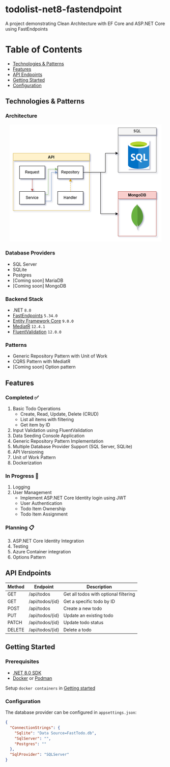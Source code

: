 # todolist-net8-fastendpoint
A project demonstrating Clean Architecture with EF Core and ASP.NET Core using FastEndpoints

Table of Contents
=======
* [Technologies & Patterns](#technologies--patterns)
* [Features](#features)
* [API Endpoints](#api-endpoints)
* [Getting Started](#getting-started)
* [Configuration](#configuration)

## Technologies & Patterns
### Architecture

<p align='center'>
   <img src='./docs/Architecture.png' />
</p>

### Database Providers
- SQL Server
- SQLite
- Postgres
- [Coming soon] MariaDB
- [Coming soon] MongoDB

### Backend Stack
- .NET `8.0`
- [FastEndpoints](https://fast-endpoints.com/) `5.34.0`
- [Entity Framework Core](https://learn.microsoft.com/en-us/ef/core/) `9.0.0`
- [MediatR](https://github.com/jbogard/MediatR) `12.4.1`
- [FluentValidation](https://docs.fluentvalidation.net/en/latest/) `12.0.0`

### Patterns
- Generic Repository Pattern with Unit of Work
- CQRS Pattern with MediatR
- [Coming soon] Option pattern

## Features
### Completed ✅
1. Basic Todo Operations
    - Create, Read, Update, Delete (CRUD)
    - List all items with filtering
    - Get item by ID
2. Input Validation using FluentValidation
3. Data Seeding Console Application
4. Generic Repository Pattern Implementation
5. Multiple Database Provider Support (SQL Server, SQLite)
6. API Versioning
7. Unit of Work Pattern
8. Dockerization

### In Progress 🚧
1. Logging
2. User Management
    - Implement ASP.NET Core Identity login using JWT
    - User Authentication
    - Todo Item Ownership
    - Todo Item Assignment

### Planning 📋
3. ASP.NET Core Identity Integration
4. Testing
5. Azure Container integration
6. Options Pattern

## API Endpoints

| Method | Endpoint        | Description                           |
|--------|----------------|---------------------------------------|
| GET    | /api/todos     | Get all todos with optional filtering |
| GET    | /api/todos/{id}| Get a specific todo by ID            |
| POST   | /api/todos     | Create a new todo                    |
| PUT    | /api/todos/{id}| Update an existing todo             |
| PATCH  | /api/todos/{id}| Update todo status             |
| DELETE | /api/todos/{id}| Delete a todo                       |

## Getting Started

### Prerequisites
- [.NET 8.0 SDK](https://dotnet.microsoft.com/en-us/download/dotnet/8.0)
- [Docker](https://www.docker.com/) or [Podman](https://podman.io/)

Setup `docker containers` in [Getting started](https://github.com/p3t3r276/todolist-net8-fastendpoint/blob/dev/docker/Readme.md)

### Configuration
The database provider can be configured in `appsettings.json`:
```json
{
  "ConnectionStrings": {
    "Sqlite": "Data Source=FastTodo.db",
    "SqlServer": "",
    "Postgres": ""
  },
  "SqlProvider": "SQLServer"
}
```
